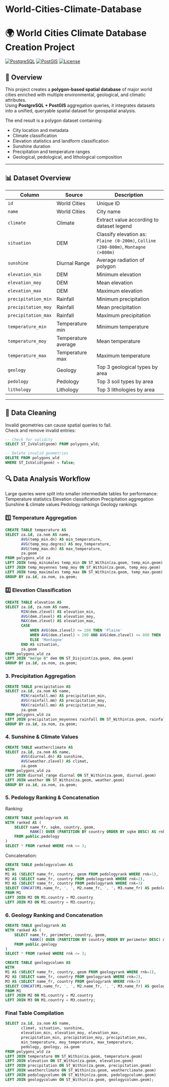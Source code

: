 # World-Cities-Climate-Database
# 🌍 World Cities Climate Database Creation Project

[![PostgreSQL](https://img.shields.io/badge/PostgreSQL-13+-336791?logo=postgresql&logoColor=white)](https://www.postgresql.org/)
[![PostGIS](https://img.shields.io/badge/PostGIS-3.x-6E4C13?logo=postgis&logoColor=white)](https://postgis.net/)
[![License](https://img.shields.io/badge/License-MIT-green)](LICENSE)

## 📖 Overview
This project creates a **polygon-based spatial database** of major world cities enriched with multiple environmental, geological, and climatic attributes.  
Using **PostgreSQL + PostGIS** aggregation queries, it integrates datasets into a unified, queryable spatial dataset for geospatial analysis.

The end result is a polygon dataset containing:
- City location and metadata
- Climate classification
- Elevation statistics and landform classification
- Sunshine duration
- Precipitation and temperature ranges
- Geological, pedological, and lithological composition

---

## 📊 Dataset Overview

| Column              | Source                  | Description |
|---------------------|-------------------------|-------------|
| `id`                | World Cities            | Unique ID |
| `name`              | World Cities            | City name |
| `climate`           | Climate                 | Extract value according to dataset legend |
| `situation`         | DEM                     | Classify elevation as: `Plaine (0-200m)`, `Colline (200-800m)`, `Montagne (>800m)` |
| `sunshine`          | Diurnal Range           | Average radiation of polygon |
| `elevation_min`     | DEM                     | Minimum elevation |
| `elevation_moy`     | DEM                     | Mean elevation |
| `elevation_max`     | DEM                     | Maximum elevation |
| `precipitation_min` | Rainfall                 | Minimum precipitation |
| `precipitation_moy` | Rainfall                 | Mean precipitation |
| `precipitation_max` | Rainfall                 | Maximum precipitation |
| `temperature_min`   | Temperature min          | Minimum temperature |
| `temperature_moy`   | Temperature average      | Mean temperature |
| `temperature_max`   | Temperature max          | Maximum temperature |
| `geology`           | Geology                 | Top 3 geological types by area |
| `pedology`          | Pedology                | Top 3 soil types by area |
| `lithology`         | Lithology               | Top 3 lithologies by area |

---

## 🧹 Data Cleaning

Invalid geometries can cause spatial queries to fail.  
Check and remove invalid entries:

```sql
-- Check for validity
SELECT ST_IsValid(geom) FROM polygons_wld;

-- Delete invalid geometries
DELETE FROM polygons_wld
WHERE ST_IsValid(geom) = false;
``` 
## 🔍 Data Analysis Workflow
Large queries were split into smaller intermediate tables for performance:
Temperature statistics
Elevation classification
Precipitation aggregation
Sunshine & climate values
Pedology rankings
Geology rankings

### 1️⃣ Temperature Aggregation
``` sql
CREATE TABLE temperature AS
SELECT za.id, za.nom AS name,
       AVG(temp_min.dn) AS min_temperature,
       AVG(temp_moy.degres) AS moy_temperature,
       AVG(temp_max.dn) AS max_temperature,
       za.geom
FROM polygons_wld za
LEFT JOIN temp_minimales temp_min ON ST_Within(za.geom, temp_min.geom)
LEFT JOIN temp_moyennes temp_moy ON ST_Within(za.geom, temp_moy.geom)
LEFT JOIN temp_maximales temp_max ON ST_Within(za.geom, temp_max.geom)
GROUP BY za.id, za.nom, za.geom;
```
### 2️⃣ Elevation Classification
```sql
CREATE TABLE elevation AS
SELECT za.id, za.nom AS name,
       MIN(dem.zlevel) AS elevation_min,
       AVG(dem.zlevel) AS elevation_moy,
       MAX(dem.zlevel) AS elevation_max,
       CASE
           WHEN AVG(dem.zlevel) <= 200 THEN 'Plaine'
           WHEN AVG(dem.zlevel) > 200 AND AVG(dem.zlevel) <= 800 THEN 'Colline'
           ELSE 'Montagne'
       END AS situation,
       za.geom
FROM polygons_wld za
LEFT JOIN "merge 8" dem ON ST_Disjoint(za.geom, dem.geom)
GROUP BY za.id, za.nom, za.geom;
```
### 3. Precipitation Aggregation
```sql
CREATE TABLE precipitation AS
SELECT za.id, za.nom AS name,
       MIN(rainfall.mm) AS precipitation_min,
       AVG(rainfall.mm) AS precipitation_moy,
       MAX(rainfall.mm) AS precipitation_max,
       za.geom
FROM polygons_wld za
LEFT JOIN precipitation_moyennes rainfall ON ST_Within(za.geom, rainfall.geom)
GROUP BY za.id, za.nom, za.geom;
```
### 4. Sunshine & Climate Values
```sql
CREATE TABLE weatherclimate AS
SELECT za.id, za.nom AS name,
       AVG(diurnal.dn) AS sunshine,
       AVG(weather.zlevel) AS climat,
       za.geom
FROM polygons_wld za
LEFT JOIN diurnal_range diurnal ON ST_Within(za.geom, diurnal.geom)
LEFT JOIN weather ON ST_Within(za.geom, weather.geom)
GROUP BY za.id, za.nom, za.geom;
```
### 5. Pedology Ranking & Concatenation
Ranking:
```sql
CREATE TABLE pedologyrank AS
WITH ranked AS (
    SELECT name_fr, sqkm, country, geom,
           RANK() OVER (PARTITION BY country ORDER BY sqkm DESC) AS rnk
    FROM public.pedology
)
SELECT * FROM ranked WHERE rnk <= 3;
```
Concatenation:
```sql
CREATE TABLE pedologycolumn AS
WITH
M1 AS (SELECT name_fr, country, geom FROM pedologyrank WHERE rnk=1),
M2 AS (SELECT name_fr, country FROM pedologyrank WHERE rnk=2),
M3 AS (SELECT name_fr, country FROM pedologyrank WHERE rnk=3)
SELECT CONCAT(M1.name_fr, ', ', M2.name_fr, ', ', M3.name_fr) AS pedology, M1.geom
FROM M1
LEFT JOIN M2 ON M1.country = M2.country
LEFT JOIN M3 ON M1.country = M3.country;
```
### 6. Geology Ranking and Concatenation
```sql
CREATE TABLE geologyrank AS
WITH ranked AS (
    SELECT name_fr, perimeter, country, geom,
           RANK() OVER (PARTITION BY country ORDER BY perimeter DESC) AS rnk
    FROM public.geology
)
SELECT * FROM ranked WHERE rnk <= 3;

CREATE TABLE geologycolumn AS
WITH
M1 AS (SELECT name_fr, country, geom FROM geologyrank WHERE rnk=1),
M2 AS (SELECT name_fr, country FROM geologyrank WHERE rnk=2),
M3 AS (SELECT name_fr, country FROM geologyrank WHERE rnk=3)
SELECT CONCAT(M1.name_fr, ', ', M2.name_fr, ', ', M3.name_fr) AS geology, M1.geom
FROM M1
LEFT JOIN M2 ON M1.country = M2.country
LEFT JOIN M3 ON M1.country = M3.country;
```
### Final Table Compilation
```sql
SELECT za.id, za.nom AS name,
       climat, situation, sunshine,
       elevation_min, elevation_moy, elevation_max,
       precipitation_min, precipitation_moy, precipitation_max,
       min_temperature, moy_temperature, max_temperature,
       pedology, geology, za.geom
FROM polygons_wld za
LEFT JOIN temperature ON ST_Within(za.geom, temperature.geom)
LEFT JOIN elevation ON ST_Within(za.geom, elevation.geom)
LEFT JOIN precipitation ON ST_Within(za.geom, precipitation.geom)
LEFT JOIN weatherclimate ON ST_Within(za.geom, weatherclimate.geom)
LEFT JOIN pedologycolumn ON ST_Within(za.geom, pedologycolumn.geom)
LEFT JOIN geologycolumn ON ST_Within(za.geom, geologycolumn.geom);
```



